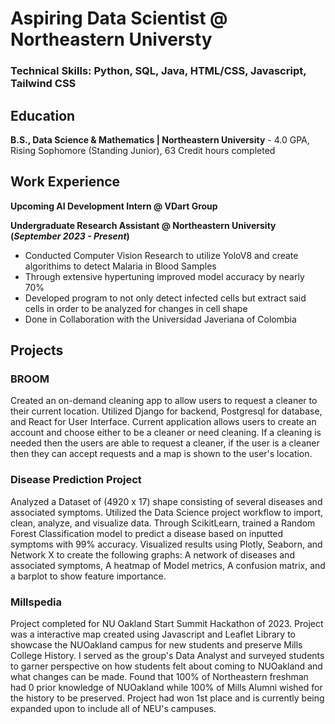# Aspiring Data Scientist @ Northeastern Universty

### Technical Skills: Python, SQL, Java, HTML/CSS, Javascript, Tailwind CSS

## Education
   **B.S., Data Science & Mathematics | Northeastern University**
    - 4.0 GPA, Rising Sophomore (Standing Junior), 63 Credit hours completed

## Work Experience 
 **Upcoming AI Development Intern @ VDart Group**
 
 **Undergraduate Research Assistant @ Northeastern University (_September 2023 - Present_)**
  - Conducted Computer Vision Research to utilize YoloV8 and create algorithims to detect Malaria in Blood Samples
  - Through extensive hypertuning improved model accuracy by nearly 70%
  - Developed program to not only detect infected cells but extract said cells in order to be analyzed for changes in cell shape
  - Done in Collaboration with the Universidad Javeriana of Colombia

## Projects
### BROOM

Created an on-demand cleaning app to allow users to request a cleaner to their current location. Utilized Django for backend, Postgresql for  database, and React for User Interface. Current application allows users to create an account and choose either to be a cleaner or need cleaning. If a cleaning is needed then the users are able to request a cleaner, if the user is a cleaner then they can accept requests and a map is shown to the user's location.

### Disease Prediction Project

Analyzed a Dataset of (4920 x 17) shape consisting of several diseases and associated symptoms. Utilized the Data Science project workflow to import, clean, analyze, and visualize data. Through ScikitLearn, trained a Random Forest Classification model to predict a disease based on inputted symptoms with 99% accuracy. Visualized results using Plotly, Seaborn, and Network X to create the following graphs: A network of diseases and associated symptoms, A heatmap of Model metrics, A confusion matrix, and a barplot to show feature importance. 

### Millspedia 

Project completed for NU Oakland Start Summit Hackathon of 2023. Project was a interactive map created using Javascript and Leaflet Library to showcase the NUOakland campus for new students and preserve Mills College History. I served as the group's Data Analyst and surveyed students to garner perspective on how students felt about coming to NUOakland and what changes can be made. Found that 100% of Northeastern freshman had 0 prior knowledge of NUOakland while 100% of Mills Alumni wished for the history to be preserved. Project had won 1st place and is currently being expanded upon to include all of NEU's campuses. 
 



